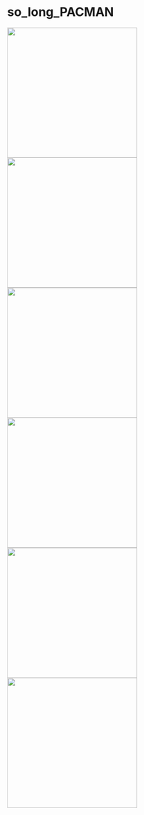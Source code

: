 # so_long_PACMAN
<p algin = "center">
    <img width="300" src = "https://github.com/zsayar17/so_long_PACMAN/blob/main/resimler/1.png" />
    <img width="300" src = "https://github.com/zsayar17/so_long_PACMAN/blob/main/resimler/2.png" />
    <img width="300" src = "https://github.com/zsayar17/so_long_PACMAN/blob/main/resimler/3.png" />
    <img width="300" src = "https://github.com/zsayar17/so_long_PACMAN/blob/main/resimler/4.png" />
    <img width="300" src = "https://github.com/zsayar17/so_long_PACMAN/blob/main/resimler/5.png" />
    <img width="300" src = "https://github.com/zsayar17/so_long_PACMAN/blob/main/resimler/6.png" />
 </p>
